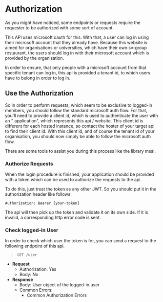 # Authorization

As you might have noticed, some endpoints or requests require the requester to be authorized with some sort of account.

This API uses microsoft oauth for this. With that, a user can log in using their microsoft account that they already
have. Because this website is aimed for organisations or universities, which have their own sv-group restaurant, the
users should log in with their microsoft account which is provided by the organisation.

In order to ensure, that only people with a microsoft account from that specific tenant can log in, this api is provided
a tenant id, to which users have to belong in order to log in.

## Use the Authorization

So in order to perform requests, which seem to be exclusive to logged-in members, you should follow the standard
microsoft auth flow. For that, you'll need to provide a client id, which is used to authenticate the user with an "
application", which represents this api / website. This client id is different for each hosted instance, so contact the
hoster of your target api to find their client id. With this client id, and of course the tenant id of your
organisation, you should now simply be able to follow the microsoft auth flow.

There are some tools to assist you during this process like the library msal.

### Authorize Requests

When the login procedure is finished, your application should be provided with a token which can be used to authorize
the requests to the api.

To do this, just treat the token as any other JWT. So you should put it in the authorization header like follows:

```
Authorization: Bearer [your-token]
```

The api will then pick up the token and validate it on its own side. If it is invalid, a corresponding http error code
is sent.

### Check logged-in User
In order to check which user the token is for, you can send a request to the following endpoint of this api.

> ```GET /user```

* **Request**
    * Authorization: Yes
    * Body: No
* **Response**
    * Body: User object of the logged-in user
    * Common Errors:
        * Common Authorization Errors
